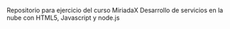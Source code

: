 Repositorio para ejercicio del curso MiriadaX Desarrollo de servicios en la nube con HTML5, Javascript y node.js

